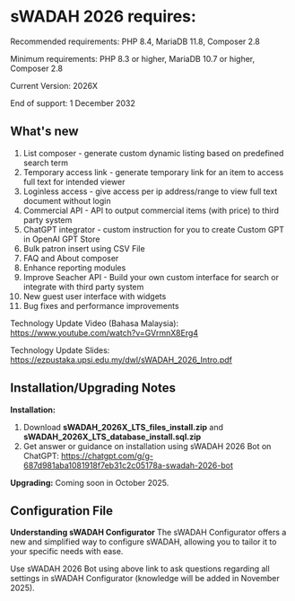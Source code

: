 # sWADAH 2026 requires:

Recommended requirements: PHP 8.4, MariaDB 11.8, Composer 2.8

Minimum requirements: PHP 8.3 or higher, MariaDB 10.7 or higher, Composer 2.8

Current Version: 2026X

End of support: 1 December 2032

## What's new

1. List composer - generate custom dynamic listing based on predefined search term
2. Temporary access link - generate temporary link for an item to access full text for intended viewer
3. Loginless access - give access per ip address/range to view full text document without login
4. Commercial API - API to output commercial items (with price) to third party system
5. ChatGPT integrator - custom instruction for you to create Custom GPT in OpenAI GPT Store
6. Bulk patron insert using CSV File
7. FAQ and About composer
8. Enhance reporting modules
9. Improve Seacher API - Build your own custom interface for search or integrate with third party system
10. New guest user interface with widgets
11. Bug fixes and performance improvements

Technology Update Video (Bahasa Malaysia): <https://www.youtube.com/watch?v=GVrmnX8Erg4>

Technology Update Slides: <https://ezpustaka.upsi.edu.my/dwl/sWADAH_2026_Intro.pdf>

## Installation/Upgrading Notes

**Installation:**

1. Download **sWADAH\_2026X\_LTS\_files\_install.zip** and **sWADAH\_2026X\_LTS\_database\_install.sql.zip**
2. Get answer or guidance on installation using sWADAH 2026 Bot on ChatGPT: https://chatgpt.com/g/g-687d981aba1081918f7eb31c2c05178a-swadah-2026-bot

**Upgrading:**
Coming soon in October 2025.

## Configuration File

**Understanding sWADAH Configurator**
The sWADAH Configurator offers a new and simplified way to configure sWADAH, allowing you to tailor it to your specific needs with ease.

Use sWADAH 2026 Bot using above link to ask questions regarding all settings in sWADAH Configurator (knowledge will be added in November 2025).
